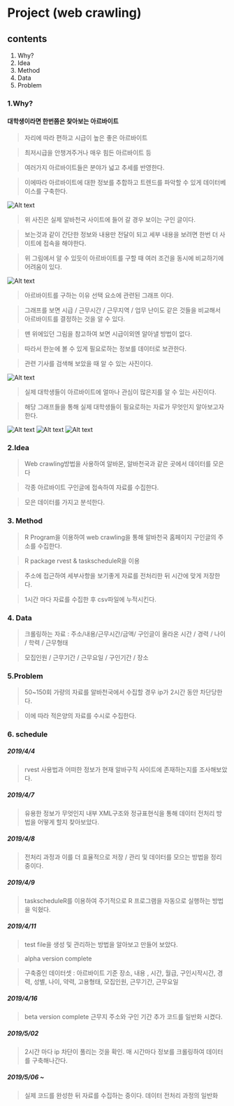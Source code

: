 Project (web crawling)
=============

contents
-------------

1. Why?
2. Idea
3. Method
4. Data
5. Problem




### 1.Why?

#### 대학생이라면 한번쯤은 찾아보는 아르바이트

> 자리에 따라 편하고 시급이 높은 좋은 아르바이트

> 최저시급을 안챙겨주거나 매우 힘든 아르바이트 등

> 여러가지 아르바이트들은 분야가 넓고 추세를 반영한다.

> 이에따라 아르바이트에 대한 정보를 추합하고 트렌드를 파악할 수 있게 데이터베이스를 구축한다.


![Alt text](./image/sample.JPG)

>위 사진은 실제 알바천국 사이트에 들어 갈 경우 보이는 구인 글이다.

>보는것과 같이 간단한 정보와 내용만 전달이 되고 세부 내용을 보려면 한번 더 사이트에 접속을 해야한다.

>위 그림에서 알 수 있듯이 아르바이트를 구할 때 여러 조건을 동시에 비교하기에 어려움이 있다.

![Alt text](./image/sample1.JPG)

>아르바이트를 구하는 이유 선택 요소에 관련된 그래프 이다.

>그래프를 보면 시급 / 근무시간 / 근무지역 / 업무 난이도 같은 것들을 비교해서 아르바이트를 결정하는 것을 알 수 있다.

>맨 위에있던 그림을 참고하여 보면 시급이외엔 알아낼 방법이 없다.

>따라서 한눈에 볼 수 있게 필요로하는 정보를 데이터로 보관한다.




>관련 기사를 검색해 보았을 때 알 수 있는 사진이다.

![Alt text](./image/sample2.JPG)

>실제 대학생들이 아르바이트에 얼마나 관심이 많은지를 알 수 있는 사진이다.

>해당 그래프들을 통해 실제 대학생들이 필요로하는 자료가 무엇인지 알아보고자 한다.

![Alt text](./image/sample3.JPG)
![Alt text](./image/sample4.JPG)
![Alt text](./image/sample5.JPG)




### 2.Idea

>Web crawling방법을 사용하여
>알바몬, 알바천국과 같은 곳에서 데이터를 모은다

>각종 아르바이트 구인글에 접속하여 자료를 수집한다.

>모은 데이터를 가지고 분석한다.




### 3. Method

>R Program을 이용하여 web crawling을 통해 알바천국 홈페이지 구인글의 주소를 수집한다.

>R package rvest & taskscheduleR을 이용

>주소에 접근하여 세부사항을 보기좋게 자료를 전처리한 뒤 시간에 맞게 저장한다.

>1시간 마다 자료를 수집한 후 csv파일에 누적시킨다.




### 4. Data

>크롤링하는 자료 : 주소/내용/근무시간/금액/ 구인글이 올라온 시간 / 경력 / 나이 / 학력 / 근무형태

>모집인원 / 근무기간 / 근무요일 / 구인기간 / 장소




### 5.Problem

>50~150회 가량의 자료를 알바천국에서 수집할 경우 ip가 2시간 동안 차단당한다.

>이에 따라 적은양의 자료를 수시로 수집한다.





### 6. schedule


##### 2019/4/4

>rvest 사용법과 어떠한 정보가 현재 알바구직 사이트에 존재하는지를 조사해보았다.

##### 2019/4/7

>유용한 정보가 무엇인지 내부 XML구조와 정규표현식을 통해 데이터 전처리 방법을 어떻게 할지 찾아보았다.

##### 2019/4/8
>전처리 과정과 이를 더 효율적으로 저장 / 관리 및 데이터를 모으는 방법을 정리 중이다.

##### 2019/4/9

>taskscheduleR를 이용하여 주기적으로 R 프로그램을 자동으로 실행하는 방법을 익혔다.

##### 2019/4/11

>test file을 생성 및 관리하는 방법을 알아보고 만들어 보았다.

>alpha version complete

>구축중인 데이터셋 : 아르바이트 기준
>장소, 내용 , 시간, 월급, 구인시작시간, 경력, 성별, 나이, 약력, 고용형태, 모집인원, 근무기간, 근무요일

##### 2019/4/16

>beta version complete
>근무지 주소와 구인 기간 추가 
>코드를 일반화 시켰다.

##### 2019/5/02

>2시간 마다 ip 차단이 풀리는 것을 확인.
>매 시간마다 정보를 크롤링하여 데이터를 구축해나간다.

##### 2019/5/06 ~

>실제 코드를 완성한 뒤 자료를 수집하는 중이다.
>데이터 전처리 과정의 일반화 
